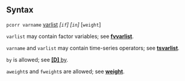 ## Syntax

`pcorr varname`
[varlist](http://www.stata.com/help.cgi?varlist)
_\[`if`\] \[`in`\]_ \[`weight`\]

`varlist` may contain factor variables; see
[<strong>fvvarlist</strong>](http://www.stata.com/help.cgi?fvvarlist).

`varname` and `varlist` may contain time-series operators; see
[<strong>tsvarlist</strong>](http://www.stata.com/help.cgi?tsvarlist).

`by` is allowed; see
[<strong>[D]</strong> by](http://www.stata.com/help.cgi?by).

`aweight`s and `fweight`s are allowed; see
[<strong>weight</strong>](http://www.stata.com/help.cgi?weight).
